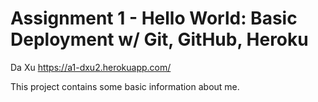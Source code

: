 Assignment 1 - Hello World: Basic Deployment w/ Git, GitHub, Heroku  
===
Da Xu
https://a1-dxu2.herokuapp.com/

This project contains some basic information about me.



